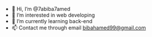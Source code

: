 - 👋 Hi, I’m @7abiba7amed
- 👀 I’m interested in web developing
- 🌱 I’m currently learning back-end
- 📫 Contact me through email bibahamed99@gmail.com 

<!---
7abiba7amed/7abiba7amed is a ✨ special ✨ repository because its `README.md` (this file) appears on your GitHub profile.
You can click the Preview link to take a look at your changes.
--->
